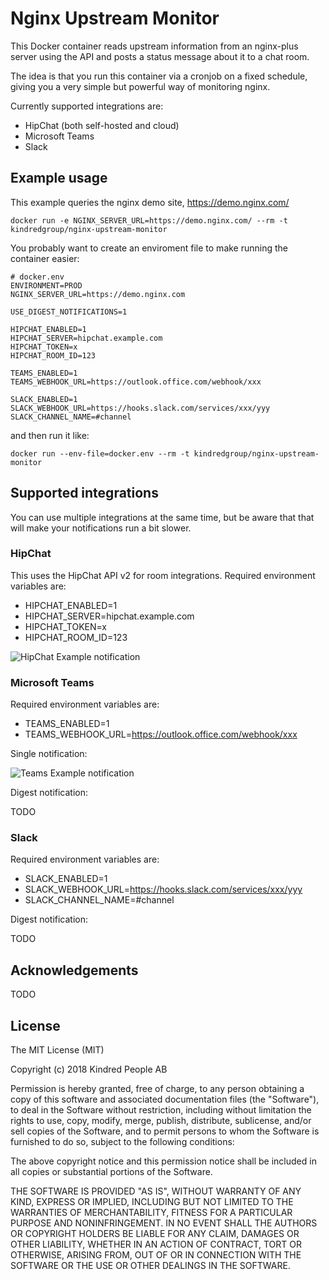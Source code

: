 # Nginx Upstream Monitor

This Docker container reads upstream information from an nginx-plus server using the API and posts a status message about it to a chat room.

The idea is that you run this container via a cronjob on a fixed schedule, giving you a very simple but powerful way of monitoring nginx.

Currently supported integrations are:

  - HipChat (both self-hosted and cloud)
  - Microsoft Teams
  - Slack

## Example usage

This example queries the nginx demo site, https://demo.nginx.com/

```
docker run -e NGINX_SERVER_URL=https://demo.nginx.com/ --rm -t kindredgroup/nginx-upstream-monitor
```

You probably want to create an enviroment file to make running the container easier:

```
# docker.env
ENVIRONMENT=PROD
NGINX_SERVER_URL=https://demo.nginx.com

USE_DIGEST_NOTIFICATIONS=1

HIPCHAT_ENABLED=1
HIPCHAT_SERVER=hipchat.example.com
HIPCHAT_TOKEN=x
HIPCHAT_ROOM_ID=123

TEAMS_ENABLED=1
TEAMS_WEBHOOK_URL=https://outlook.office.com/webhook/xxx

SLACK_ENABLED=1
SLACK_WEBHOOK_URL=https://hooks.slack.com/services/xxx/yyy
SLACK_CHANNEL_NAME=#channel
```

and then run it like:

```
docker run --env-file=docker.env --rm -t kindredgroup/nginx-upstream-monitor
```

## Supported integrations

You can use multiple integrations at the same time, but be aware that that will make your notifications run a bit slower.

[hipchat]: https://raw.githubusercontent.com/kindredgroup/nginx-upstream-monitor/master/docs/hipchat.png "HipChat Example notification"
[teams]: https://raw.githubusercontent.com/kindredgroup/nginx-upstream-monitor/master/docs/teams.png "Teams Example notification"

### HipChat

This uses the HipChat API v2 for room integrations. Required environment variables are:

  - HIPCHAT_ENABLED=1
  - HIPCHAT_SERVER=hipchat.example.com
  - HIPCHAT_TOKEN=x
  - HIPCHAT_ROOM_ID=123

![HipChat Example notification][hipchat]

### Microsoft Teams

Required environment variables are:

  - TEAMS_ENABLED=1
  - TEAMS_WEBHOOK_URL=https://outlook.office.com/webhook/xxx

Single notification:

![Teams Example notification][teams]

Digest notification:

TODO

### Slack

Required environment variables are:

  - SLACK_ENABLED=1
  - SLACK_WEBHOOK_URL=https://hooks.slack.com/services/xxx/yyy
  - SLACK_CHANNEL_NAME=#channel

Digest notification:

TODO


## Acknowledgements

TODO

## License

The MIT License (MIT)

Copyright (c) 2018 Kindred People AB

Permission is hereby granted, free of charge, to any person obtaining a copy
of this software and associated documentation files (the "Software"), to deal
in the Software without restriction, including without limitation the rights
to use, copy, modify, merge, publish, distribute, sublicense, and/or sell
copies of the Software, and to permit persons to whom the Software is
furnished to do so, subject to the following conditions:

The above copyright notice and this permission notice shall be included in all
copies or substantial portions of the Software.

THE SOFTWARE IS PROVIDED "AS IS", WITHOUT WARRANTY OF ANY KIND, EXPRESS OR
IMPLIED, INCLUDING BUT NOT LIMITED TO THE WARRANTIES OF MERCHANTABILITY,
FITNESS FOR A PARTICULAR PURPOSE AND NONINFRINGEMENT. IN NO EVENT SHALL THE
AUTHORS OR COPYRIGHT HOLDERS BE LIABLE FOR ANY CLAIM, DAMAGES OR OTHER
LIABILITY, WHETHER IN AN ACTION OF CONTRACT, TORT OR OTHERWISE, ARISING FROM,
OUT OF OR IN CONNECTION WITH THE SOFTWARE OR THE USE OR OTHER DEALINGS IN THE
SOFTWARE.
